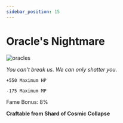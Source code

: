 ```yaml
---
sidebar_position: 15
---
```


# Oracle's Nightmare

![oracles](https://vwiki.valorserver.com/api/item/picture/oracle's%20nightmare)

<i>You can't break us. We can only shatter you.</i>

    +550 Maximum HP
    
    -175 Maximum MP
    
Fame Bonus: 8%

**Craftable from Shard of Cosmic Collapse**
